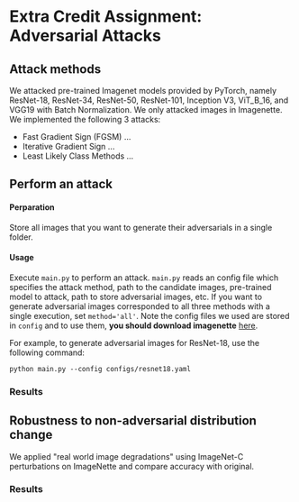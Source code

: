 # Extra Credit Assignment: Adversarial Attacks
## Attack methods
We attacked pre-trained Imagenet models provided by PyTorch, namely ResNet-18, ResNet-34, ResNet-50, ResNet-101, Inception V3, ViT_B_16, and VGG19 with Batch Normalization. We only attacked images in Imagenette. We implemented the following 3 attacks:
- Fast Gradient Sign (FGSM)
...
- Iterative Gradient Sign
...
- Least Likely Class Methods
...

## Perform an attack
#### Perparation
Store all images that you want to generate their adversarials in a single folder.

#### Usage
Execute `main.py` to perform an attack. `main.py` reads an config file which specifies the attack method, path to the candidate images, pre-trained model to attack, path to store adversarial images, etc. If you want to generate adversarial images corresponded to all three methods with a single execution, set `method='all'`. Note the config files we used are stored in `config` and to use them, __you should download imagenette__ [here](https://github.com/fastai/imagenette?tab=readme-ov-file). 

For example, to generate adversarial images for ResNet-18, use the following command:
```console
python main.py --config configs/resnet18.yaml
```

### Results


## Robustness to non-adversarial distribution change
We applied "real world image degradations" using ImageNet-C perturbations on ImageNette and compare accuracy with original.

### Results
